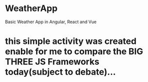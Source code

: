 # WeatherApp
Basic Weather App in Angular, React and Vue 

# this simple activity was created enable for me to compare the BIG THREE JS Frameworks today(subject to debate)...
